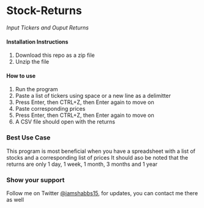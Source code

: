 # Stock-Returns

_Input Tickers and Ouput Returns_

#### Installation Instructions

1. Download this repo as a zip file
2. Unzip the file

#### How to use

1. Run the program
2. Paste a list of tickers using space or a new line as a delimitter
3. Press Enter, then CTRL+Z, then Enter again to move on
4. Paste corresponding prices
5. Press Enter, then CTRL+Z, then Enter again to move on
6. A CSV file should open with the returns

### Best Use Case

This program is most beneficial when you have a spreadsheet with a list of stocks and a corresponding list of prices
It should aso be noted that the returns are only 1 day, 1 week, 1 month, 3 months and 1 year

### Show your support

Follow me on Twitter [@iamshabbs15](https://twitter.com/iamshabbs15), for updates, you can contact me there as well
